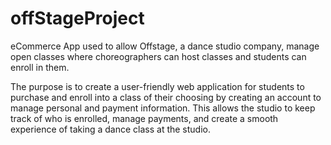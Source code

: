 # offStageProject

eCommerce App used to allow Offstage, a dance studio company, manage open classes where choreographers can host classes and students can enroll in them. 

The purpose is to create a user-friendly web application for students to purchase and enroll into a class of their choosing by creating an account to manage personal and payment information. This allows the studio to keep track of who is enrolled, manage payments, and create a smooth experience of taking a dance class at the studio.